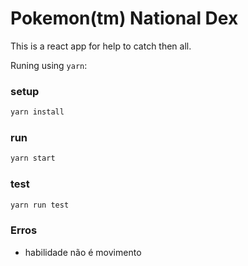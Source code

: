 # Pokemon(tm) National Dex

This is a react app for help to catch then all. 


Runing using `yarn`:

### setup
```sh
yarn install
```

### run
```sh
yarn start
```

### test
```sh
yarn run test
```


### Erros
- habilidade não é movimento